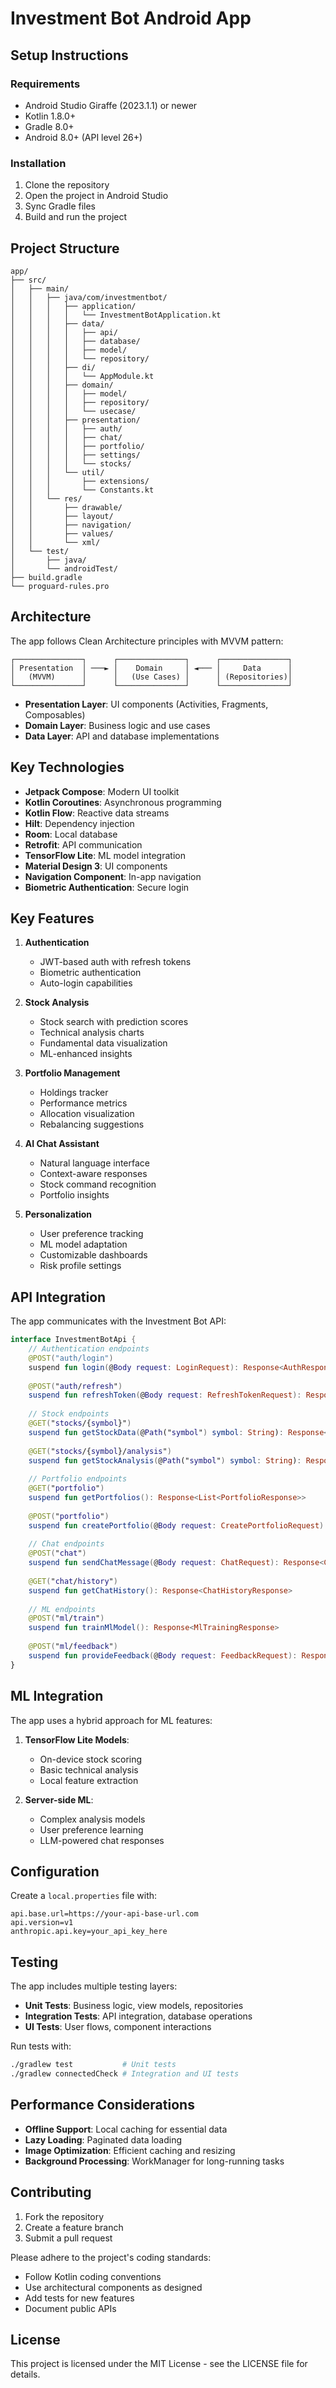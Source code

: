 # Investment Bot Android App

## Setup Instructions

### Requirements

- Android Studio Giraffe (2023.1.1) or newer
- Kotlin 1.8.0+
- Gradle 8.0+
- Android 8.0+ (API level 26+)

### Installation

1. Clone the repository
2. Open the project in Android Studio
3. Sync Gradle files
4. Build and run the project

## Project Structure

```
app/
├── src/
│   ├── main/
│   │   ├── java/com/investmentbot/
│   │   │   ├── application/
│   │   │   │   └── InvestmentBotApplication.kt
│   │   │   ├── data/
│   │   │   │   ├── api/
│   │   │   │   ├── database/
│   │   │   │   ├── model/
│   │   │   │   └── repository/
│   │   │   ├── di/
│   │   │   │   └── AppModule.kt
│   │   │   ├── domain/
│   │   │   │   ├── model/
│   │   │   │   ├── repository/
│   │   │   │   └── usecase/
│   │   │   ├── presentation/
│   │   │   │   ├── auth/
│   │   │   │   ├── chat/
│   │   │   │   ├── portfolio/
│   │   │   │   ├── settings/
│   │   │   │   └── stocks/
│   │   │   └── util/
│   │   │       ├── extensions/
│   │   │       └── Constants.kt
│   │   └── res/
│   │       ├── drawable/
│   │       ├── layout/
│   │       ├── navigation/
│   │       ├── values/
│   │       └── xml/
│   └── test/
│       ├── java/
│       └── androidTest/
├── build.gradle
└── proguard-rules.pro
```

## Architecture

The app follows Clean Architecture principles with MVVM pattern:

```
┌───────────────┐      ┌───────────────┐      ┌───────────────┐
│ Presentation  │ ───► │    Domain     │ ◄─── │     Data      │
│   (MVVM)      │      │   (Use Cases) │      │ (Repositories)│
└───────────────┘      └───────────────┘      └───────────────┘
```

- **Presentation Layer**: UI components (Activities, Fragments, Composables)
- **Domain Layer**: Business logic and use cases
- **Data Layer**: API and database implementations

## Key Technologies

- **Jetpack Compose**: Modern UI toolkit
- **Kotlin Coroutines**: Asynchronous programming
- **Kotlin Flow**: Reactive data streams
- **Hilt**: Dependency injection
- **Room**: Local database
- **Retrofit**: API communication
- **TensorFlow Lite**: ML model integration
- **Material Design 3**: UI components
- **Navigation Component**: In-app navigation
- **Biometric Authentication**: Secure login

## Key Features

1. **Authentication**
   - JWT-based auth with refresh tokens
   - Biometric authentication
   - Auto-login capabilities

2. **Stock Analysis**
   - Stock search with prediction scores
   - Technical analysis charts
   - Fundamental data visualization
   - ML-enhanced insights

3. **Portfolio Management**
   - Holdings tracker
   - Performance metrics
   - Allocation visualization
   - Rebalancing suggestions

4. **AI Chat Assistant**
   - Natural language interface
   - Context-aware responses
   - Stock command recognition
   - Portfolio insights

5. **Personalization**
   - User preference tracking
   - ML model adaptation
   - Customizable dashboards
   - Risk profile settings

## API Integration

The app communicates with the Investment Bot API:

```kotlin
interface InvestmentBotApi {
    // Authentication endpoints
    @POST("auth/login")
    suspend fun login(@Body request: LoginRequest): Response<AuthResponse>
    
    @POST("auth/refresh")
    suspend fun refreshToken(@Body request: RefreshTokenRequest): Response<AuthResponse>
    
    // Stock endpoints
    @GET("stocks/{symbol}")
    suspend fun getStockData(@Path("symbol") symbol: String): Response<StockResponse>
    
    @GET("stocks/{symbol}/analysis")
    suspend fun getStockAnalysis(@Path("symbol") symbol: String): Response<AnalysisResponse>
    
    // Portfolio endpoints
    @GET("portfolio")
    suspend fun getPortfolios(): Response<List<PortfolioResponse>>
    
    @POST("portfolio")
    suspend fun createPortfolio(@Body request: CreatePortfolioRequest): Response<PortfolioResponse>
    
    // Chat endpoints
    @POST("chat")
    suspend fun sendChatMessage(@Body request: ChatRequest): Response<ChatResponse>
    
    @GET("chat/history")
    suspend fun getChatHistory(): Response<ChatHistoryResponse>
    
    // ML endpoints
    @POST("ml/train")
    suspend fun trainMlModel(): Response<MlTrainingResponse>
    
    @POST("ml/feedback")
    suspend fun provideFeedback(@Body request: FeedbackRequest): Response<FeedbackResponse>
}
```

## ML Integration

The app uses a hybrid approach for ML features:

1. **TensorFlow Lite Models**:
   - On-device stock scoring
   - Basic technical analysis
   - Local feature extraction

2. **Server-side ML**:
   - Complex analysis models
   - User preference learning
   - LLM-powered chat responses

## Configuration

Create a `local.properties` file with:

```properties
api.base.url=https://your-api-base-url.com
api.version=v1
anthropic.api.key=your_api_key_here
```

## Testing

The app includes multiple testing layers:

- **Unit Tests**: Business logic, view models, repositories
- **Integration Tests**: API integration, database operations
- **UI Tests**: User flows, component interactions

Run tests with:

```bash
./gradlew test           # Unit tests
./gradlew connectedCheck # Integration and UI tests
```

## Performance Considerations

- **Offline Support**: Local caching for essential data
- **Lazy Loading**: Paginated data loading
- **Image Optimization**: Efficient caching and resizing
- **Background Processing**: WorkManager for long-running tasks

## Contributing

1. Fork the repository
2. Create a feature branch
3. Submit a pull request

Please adhere to the project's coding standards:

- Follow Kotlin coding conventions
- Use architectural components as designed
- Add tests for new features
- Document public APIs

## License

This project is licensed under the MIT License - see the LICENSE file for details.